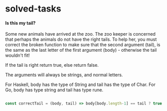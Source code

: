 # solved-tasks

#### Is this my tail?
     
 Some new animals have arrived at the zoo. The zoo keeper is concerned that perhaps the animals do not have the right tails. To help her, you must correct the broken function to make sure that the second argument (tail), is the same as the last letter of the first argument (body) - otherwise the tail wouldn't fit!
 
 If the tail is right return true, else return false.
 
 The arguments will always be strings, and normal letters.
 
 For Haskell, body has the type of String and tail has the type of Char. For Go, body has type string and tail has type rune.

 
```javascript

const correctTail = (body, tail) => body[body.length-1] == tail ? true : false;





```
